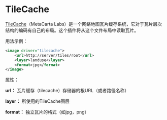 # TileCache
[TileCache](http://tilecache.org/)（MetaCarta Labs）是一个网络地图瓦片缓存系统，它对于瓦片层次结构的编码有自己的布局。这个插件将从这个文件布局中读取瓦片。

用法示例：
```XML
<image driver="tilecache">
    <url>http://server/tiles/root</url>
    <layer>landuse</layer>
    <format>jpg</format>
</image>
```
属性：

**url：** 瓦片缓存（tilecache）存储器的根URL（或者路径名称）

**layer：** 所使用的TileCache图层

**format：** 独立瓦片的格式（如jpg，png）
